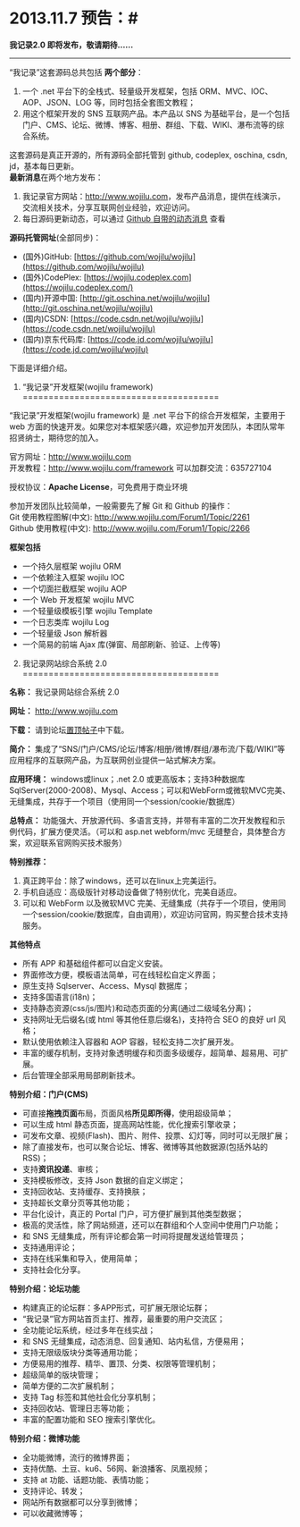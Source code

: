 # 2013.11.7 预告：#
**我记录2.0 即将发布，敬请期待……**

----------

“我记录”这套源码总共包括 **两个部分**：  

1. 一个 .net 平台下的全栈式、轻量级开发框架，包括 ORM、MVC、IOC、AOP、JSON、LOG 等，同时包括全套图文教程；  
2. 用这个框架开发的 SNS 互联网产品。本产品以 SNS 为基础平台，是一个包括门户、CMS、论坛、微博、博客、相册、群组、下载、WIKI、瀑布流等的综合系统。

这套源码是真正开源的，所有源码全部托管到 github, codeplex, oschina, csdn, jd，基本每日更新。  
**最新消息**在两个地方发布：

1. 我记录官方网站：<http://www.wojilu.com>，发布产品消息，提供在线演示，交流相关技术，分享互联网创业经验，欢迎访问。  
2. 每日源码更新动态，可以通过 [Github 自带的动态消息](https://github.com/organizations/wojilu) 查看  

**源码托管网址**(全部同步)：

- (国外)GitHub: [https://github.com/wojilu/wojilu](https://github.com/wojilu/wojilu) 
- (国外)CodePlex: [https://wojilu.codeplex.com](https://wojilu.codeplex.com/)
- (国内)开源中国: [http://git.oschina.net/wojilu/wojilu](http://git.oschina.net/wojilu/wojilu) 
- (国内)CSDN: [https://code.csdn.net/wojilu/wojilu](https://code.csdn.net/wojilu/wojilu)
- (国内)京东代码库: [https://code.jd.com/wojilu/wojilu](https://code.jd.com/wojilu/wojilu)


下面是详细介绍。




1. “我记录”开发框架(wojilu framework)
======================================

“我记录”开发框架(wojilu framework) 是 .net 平台下的综合开发框架，主要用于 web 方面的快速开发。如果您对本框架感兴趣，欢迎参加开发团队，本团队常年招贤纳士，期待您的加入。

官方网址：<http://www.wojilu.com>  
开发教程：<http://www.wojilu.com/framework>
可以加群交流：635727104

授权协议：**Apache License**，可免费用于商业环境  

参加开发团队比较简单，一般需要先了解 Git 和 Github 的操作：  
Git 使用教程图解(中文): <http://www.wojilu.com/Forum1/Topic/2261>  
Github 使用教程(中文): <http://www.wojilu.com/Forum1/Topic/2266>


**框架包括**

* 一个持久层框架 wojilu ORM
* 一个依赖注入框架 wojilu IOC
* 一个切面拦截框架 wojilu AOP
* 一个 Web 开发框架 wojilu MVC
* 一个轻量级模板引擎 wojilu Template
* 一个日志类库 wojilu Log
* 一个轻量级 Json 解析器
* 一个简易的前端 Ajax 库(弹窗、局部刷新、验证、上传等)


2. 我记录网站综合系统 2.0
======================================

**名称：** 我记录网站综合系统 2.0

**网址：** <http://www.wojilu.com>

**下载：** 请到论坛[置顶帖子](http://www.wojilu.com/Forum1/Board/2)中下载。

**简介：** 集成了“SNS/门户/CMS/论坛/博客/相册/微博/群组/瀑布流/下载/WIKI”等应用程序的互联网产品，为互联网创业提供一站式解决方案。

**应用环境：** windows或linux；.net 2.0 或更高版本；支持3种数据库 SqlServer(2000-2008)、Mysql、Access；可以和WebForm或微软MVC完美、无缝集成，共存于一个项目（使用同一个session/cookie/数据库）

**总特点：** 功能强大、开放源代码、多语言支持，并带有丰富的二次开发教程和示例代码，扩展方便灵活。（可以和 asp.net webform/mvc 无缝整合，具体整合方案，欢迎联系官网购买技术服务）

**特别推荐：** 

1. 真正跨平台：除了windows，还可以在linux上完美运行。  
2. 手机自适应：高级版针对移动设备做了特别优化，完美自适应。
3. 可以和 WebForm 以及微软MVC 完美、无缝集成（共存于一个项目，使用同一个session/cookie/数据库，自由调用），欢迎访问官网，购买整合技术支持服务。  

**其他特点**

* 所有 APP 和基础组件都可以自定义安装。
* 界面修改方便，模板语法简单，可在线轻松自定义界面；
* 原生支持 Sqlserver、Access、Mysql 数据库；
* 支持多国语言(i18n)；
* 支持静态资源(css/js/图片)和动态页面的分离(通过二级域名分离)；
* 支持网址无后缀名(或 html 等其他任意后缀名)，支持符合 SEO 的良好 url 风格；
* 默认使用依赖注入容器和 AOP 容器，轻松支持二次扩展开发。
* 丰富的缓存机制，支持对象透明缓存和页面多级缓存，超简单、超易用、可扩展。
* 后台管理全部采用局部刷新技术。


**特别介绍：门户(CMS)**

* 可直接**拖拽页面**布局，页面风格**所见即所得**，使用超级简单；
* 可以生成 html 静态页面，提高网站性能，优化搜索引擎收录；
* 可发布文章、视频(Flash)、图片、附件、投票、幻灯等，同时可以无限扩展；
* 除了直接发布，也可以聚合论坛、博客、微博等其他数据源(包括外站的RSS)；
* 支持**资讯投递**、审核；
* 支持模板修改，支持 Json 数据的自定义绑定；
* 支持回收站、支持缓存、支持换肤；
* 支持超长文章分页等其他功能；
* 平台化设计，真正的 Portal 门户，可方便扩展到其他类型数据；
* 极高的灵活性，除了网站频道，还可以在群组和个人空间中使用门户功能；
* 和 SNS 无缝集成，所有评论都会第一时间将提醒发送给管理员；
* 支持通用评论；
* 支持在线采集和导入，使用简单；
* 支持社会化分享。

**特别介绍：论坛功能**

* 构建真正的论坛群：多APP形式，可扩展无限论坛群；
* “我记录”官方网站首页主打、推荐，最重要的用户交流区；
* 全功能论坛系统，经过多年在线实战；
* 和 SNS 无缝集成，动态消息、回复通知、站内私信，方便易用；
* 支持无限级版块分类等通用功能；
* 方便易用的推荐、精华、置顶、分类、权限等管理机制；
* 超级简单的版块管理；
* 简单方便的二次扩展机制；
* 支持 Tag 标签和其他社会化分享机制；
* 支持回收站、管理日志等功能；
* 丰富的配置功能和 SEO 搜索引擎优化。


**特别介绍：微博功能**

* 全功能微博，流行的微博界面；
* 支持优酷、土豆、ku6、56网、新浪播客、凤凰视频；
* 支持 at 功能、话题功能、表情功能；
* 支持评论、转发；
* 网站所有数据都可以分享到微博；
* 可以收藏微博等；


